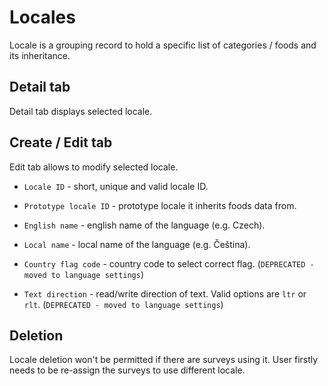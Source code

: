 # Locales

Locale is a grouping record to hold a specific list of categories / foods and its inheritance.

## Detail tab

Detail tab displays selected locale.

## Create / Edit tab

Edit tab allows to modify selected locale.

- `Locale ID` - short, unique and valid locale ID.

- `Prototype locale ID` - prototype locale it inherits foods data from.

- `English name` - english name of the language (e.g. Czech).

- `Local name` - local name of the language (e.g. Čeština).

- `Country flag code` - country code to select correct flag. (`DEPRECATED - moved to language settings`)

- `Text direction` - read/write direction of text. Valid options are `ltr` or `rlt`. (`DEPRECATED - moved to language settings`)

## Deletion

Locale deletion won't be permitted if there are surveys using it. User firstly needs to be re-assign the surveys to use different locale.
